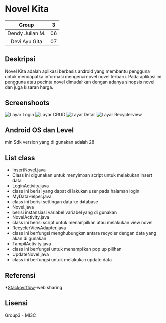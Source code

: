 # Novel Kita
| Group | 3 |
| :---------------: | :---------------: |
| Dendy Julian M. | 06 |
| Devi Ayu Gita | 07 |


## Deskripsi
Novel Kita adalah aplikasi berbasis android yang membantu pengguna untuk 
mendapatka informasi mengenai novel novel terbaru. Pada aplikasi ini 
pengguna atau pecinta novel dimudahkan dengan adanya sinopsis novel dan
 juga kisaran harga.


## Screenshoots
![Layar Login](https://github.com/dendyjulian/Kelompok-3-/blob/master/image/Login.jpeg)
![Layar CRUD](https://github.com/dendyjulian/Kelompok-3-/blob/master/image/CRUD.jpeg)
![Layar Detail](https://github.com/dendyjulian/Kelompok-3-/blob/master/image/Detail.jpeg)
![Layar Recyclerview](https://github.com/dendyjulian/Kelompok-3-/blob/master/image/RecyclerView.jpeg)


## Android OS dan Level
min Sdk version yang di gunakan adalah 28


## List class
+ InsertNovel.java
+ Class ini digunakan untuk menyimpan script untuk melakukan insert data
+ LoginActivity.java
+ class ini berisi yang dapat di lakukan user pada halaman login
+ MyDataHelper.java
+ class ini berisi settingan data ke database
+ Novel.java
+ berisi instansiasi variabel variabel yang di gunakan
+ NovelActivity.java
+ class ini berisi script untuk menampilkan atau melakukan view novel
+ RecyclerViewAdapter.java
+ class ini berfungsi menghubungkan antara recycler dengan data yang akan di gunakan
+ TampilActivity.java
+ class ini berfungsi untuk menampilkan pop up pilihan
+ UpdateNovel.java
+ class ini berfungsi untuk melakukan update data


## Referensi
*[Stackovrflow](https://stackoverflow.com/)-web sharing


## Lisensi
Group3 - MI3C

